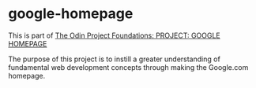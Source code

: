 # google-homepage
This is part of [The Odin Project Foundations: PROJECT: GOOGLE HOMEPAGE](url:"https://www.theodinproject.com/paths/foundations/courses/foundations/lessons/html-css")

The purpose of this project is to instill a greater understanding of fundamental web development concepts through making the Google.com homepage.
